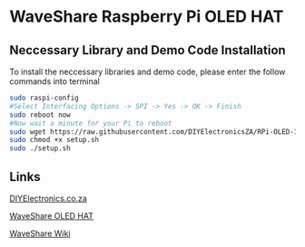 # WaveShare Raspberry Pi OLED HAT

## Neccessary Library and Demo Code Installation

To install the neccessary libraries and demo code, please enter the follow commands into terminal

```sh
sudo raspi-config
#Select Interfacing Options -> SPI -> Yes -> OK -> Finish
sudo reboot now
#Now wait a minute for your Pi to reboot
sudo wget https://raw.githubusercontent.com/DIYElectronicsZA/RPi-OLED-1.3-HAT-WaveShare/master/setup.sh
sudo chmod +x setup.sh
sudo ./setup.sh
```

## Links

[DIYElectronics.co.za](https://www.diyelectronics.co.za/store/)

[WaveShare OLED HAT](https://www.diyelectronics.co.za/store/displays/1950-3-inch-oled-hat-for-raspberry-pi-128x64.html?search_query=raspberry+pi+oled&results=6)

[WaveShare Wiki](https://www.waveshare.com/1.3inch-oled-hat.htm)
